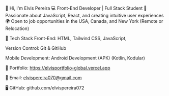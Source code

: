 👋 Hi, I'm Elvis Pereira
💻 Front-End Developer | Full Stack Student
🚀 Passionate about JavaScript, React, and creating intuitive user experiences
🌍 Open to job opportunities in the USA, Canada, and New York (Remote or Relocation)

🔧 Tech Stack
Front-End: HTML, Tailwind CSS, JavaScript, 

Version Control: Git & GitHub

Mobile Development: Android Development (APK) (Kotlin, Kodular)

💼 Portfolio: https://elvisportfolio-global.vercel.app

📧 Email: elvispereira070@gmail.com

🖥️ GitHub: github.com/elvispereira072
